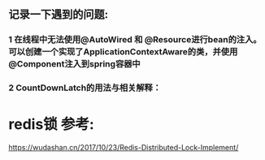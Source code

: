 ## 记录一下遇到的问题:

### 1 在线程中无法使用@AutoWired 和 @Resource进行bean的注入。可以创建一个实现了ApplicationContextAware的类，并使用@Component注入到spring容器中

### 2 CountDownLatch的用法与相关解释：


# redis锁 参考:
https://wudashan.cn/2017/10/23/Redis-Distributed-Lock-Implement/